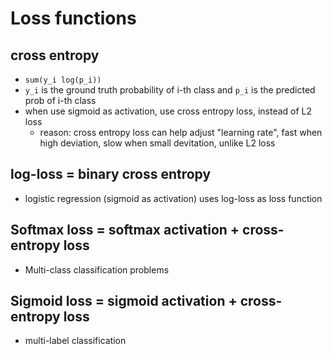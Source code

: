 Loss functions
===

cross entropy
---
* `sum(y_i log(p_i)) `
* `y_i` is the ground truth probability of i-th class and `p_i` is the predicted prob of i-th class
* when use sigmoid as activation, use cross entropy loss, instead of L2 loss
  * reason: cross entropy loss can help adjust "learning rate", fast when high deviation, slow when small devitation, unlike L2 loss

log-loss = binary cross entropy
---
* logistic regression (sigmoid as activation) uses log-loss as loss function

Softmax loss = softmax activation + cross-entropy loss
---
* Multi-class classification problems

Sigmoid loss = sigmoid activation + cross-entropy loss
---
* multi-label classification
